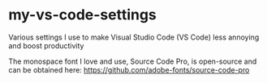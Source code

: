 # my-vs-code-settings
Various settings I use to make Visual Studio Code (VS Code) less annoying and boost productivity

The monospace font I love and use, Source Code Pro, is open-source and can be obtained here: https://github.com/adobe-fonts/source-code-pro
